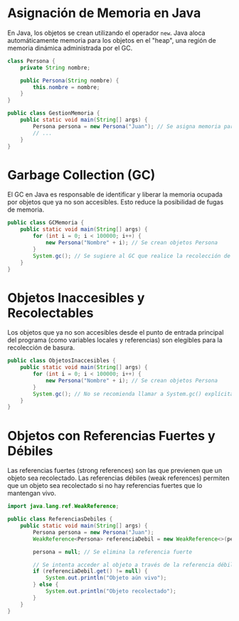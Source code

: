 # Asignación de Memoria en Java
En Java, los objetos se crean utilizando el operador `new`. Java aloca automáticamente memoria para los objetos en el "heap", una región de memoria dinámica administrada por el GC.

```java
class Persona {
    private String nombre;

    public Persona(String nombre) {
        this.nombre = nombre;
    }
}

public class GestionMemoria {
    public static void main(String[] args) {
        Persona persona = new Persona("Juan"); // Se asigna memoria para un objeto Persona
        // ...
    }
}
```

# Garbage Collection (GC)
El GC en Java es responsable de identificar y liberar la memoria ocupada por objetos que ya no son accesibles. Esto reduce la posibilidad de fugas de memoria.

```java
public class GCMemoria {
    public static void main(String[] args) {
        for (int i = 0; i < 100000; i++) {
            new Persona("Nombre" + i); // Se crean objetos Persona
        }
        System.gc(); // Se sugiere al GC que realice la recolección de basura
    }
}
```

# Objetos Inaccesibles y Recolectables
Los objetos que ya no son accesibles desde el punto de entrada principal del programa (como variables locales y referencias) son elegibles para la recolección de basura.

```java
public class ObjetosInaccesibles {
    public static void main(String[] args) {
        for (int i = 0; i < 100000; i++) {
            new Persona("Nombre" + i); // Se crean objetos Persona
        }
        System.gc(); // No se recomienda llamar a System.gc() explícitamente
    }
}
```

# Objetos con Referencias Fuertes y Débiles
Las referencias fuertes (strong references) son las que previenen que un objeto sea recolectado. Las referencias débiles (weak references) permiten que un objeto sea recolectado si no hay referencias fuertes que lo mantengan vivo.

```java
import java.lang.ref.WeakReference;

public class ReferenciasDebiles {
    public static void main(String[] args) {
        Persona persona = new Persona("Juan");
        WeakReference<Persona> referenciaDebil = new WeakReference<>(persona);

        persona = null; // Se elimina la referencia fuerte

        // Se intenta acceder al objeto a través de la referencia débil
        if (referenciaDebil.get() != null) {
            System.out.println("Objeto aún vivo");
        } else {
            System.out.println("Objeto recolectado");
        }
    }
}
```
